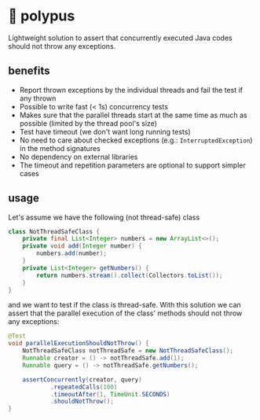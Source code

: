 # 🐙 polypus
Lightweight solution to assert that concurrently executed Java codes should not throw any exceptions.

## benefits
* Report thrown exceptions by the individual threads and fail the test if any thrown
* Possible to write fast (< 1s) concurrency tests
* Makes sure that the parallel threads start at the same time as much as possible
  (limited by the thread pool's size)
* Test have timeout (we don't want long running tests)
* No need to care about checked exceptions (e.g.: `InterruptedException`) in the method signatures
* No dependency on external libraries
* The timeout and repetition parameters are optional to support simpler cases 

## usage

Let's assume we have the following (not thread-safe) class
```java
class NotThreadSafeClass {
    private final List<Integer> numbers = new ArrayList<>();
    private void add(Integer number) {
        numbers.add(number);
    }
    private List<Integer> getNumbers() {
        return numbers.stream().collect(Collectors.toList());
    }
}
```
and we want to test if the class is thread-safe.
With this solution we can assert that the parallel execution of the class' methods should not throw any exceptions:
```java
@Test
void parallelExecutionShouldNotThrow() {
    NotThreadSafeClass notThreadSafe = new NotThreadSafeClass();
    Runnable creator = () -> notThreadSafe.add(1);
    Runnable query = () -> notThreadSafe.getNumbers();

    assertConcurrently(creator, query)
            .repeatedCalls(100)
            .timeoutAfter(1, TimeUnit.SECONDS)
            .shouldNotThrow();
}
```